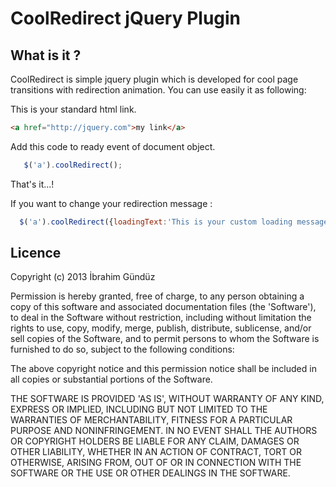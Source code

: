 # CoolRedirect jQuery Plugin

## What is it ?
CoolRedirect is simple jquery plugin which is developed for cool page transitions with redirection animation. You can use easily it as following:

This is your standard html link.
```html
<a href="http://jquery.com">my link</a>
```

Add this code to ready event of document object.
```javascript
   $('a').coolRedirect();
```
That's it...!

If you want to change your redirection message :
```javascript
  $('a').coolRedirect({loadingText:'This is your custom loading message.'});
```
## Licence
Copyright (c) 2013 İbrahim Gündüz

Permission is hereby granted, free of charge, to any person obtaining a copy of this software and associated documentation files (the 'Software'), to deal in the Software without restriction, including without limitation the rights to use, copy, modify, merge, publish, distribute, sublicense, and/or sell copies of the Software, and to permit persons to whom the Software is furnished to do so, subject to the following conditions:

The above copyright notice and this permission notice shall be included in all copies or substantial portions of the Software.

THE SOFTWARE IS PROVIDED 'AS IS', WITHOUT WARRANTY OF ANY KIND, EXPRESS OR IMPLIED, INCLUDING BUT NOT LIMITED TO THE WARRANTIES OF MERCHANTABILITY, FITNESS FOR A PARTICULAR PURPOSE AND NONINFRINGEMENT. IN NO EVENT SHALL THE AUTHORS OR COPYRIGHT HOLDERS BE LIABLE FOR ANY CLAIM, DAMAGES OR OTHER LIABILITY, WHETHER IN AN ACTION OF CONTRACT, TORT OR OTHERWISE, ARISING FROM, OUT OF OR IN CONNECTION WITH THE SOFTWARE OR THE USE OR OTHER DEALINGS IN THE SOFTWARE.
